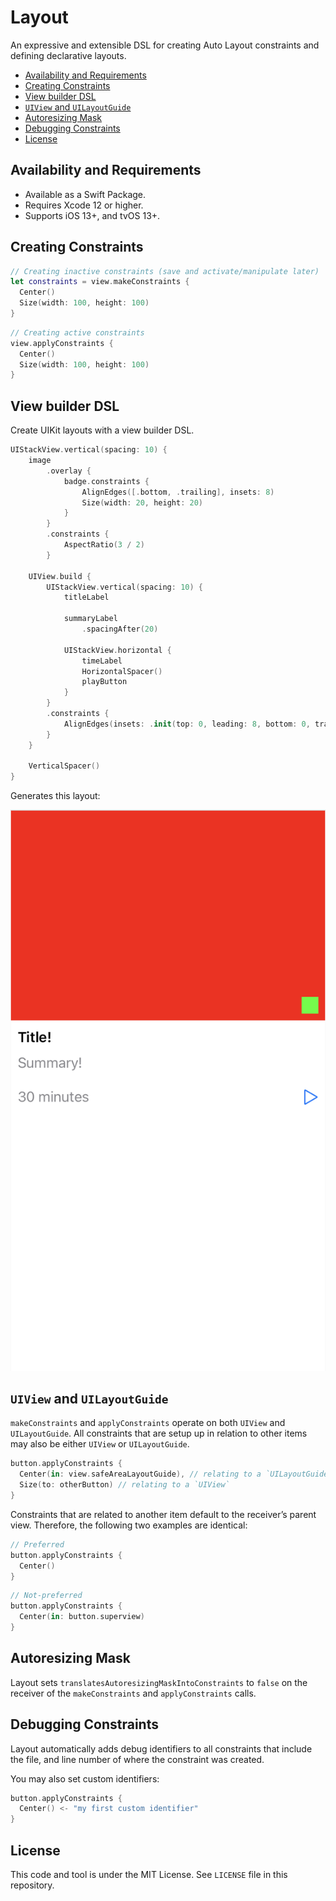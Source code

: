 # Layout <!-- omit in toc -->

An expressive and extensible DSL for creating Auto Layout constraints and defining declarative layouts.

- [Availability and Requirements](#availability-and-requirements)
- [Creating Constraints](#creating-constraints)
- [View builder DSL](#view-builder-dsl)
- [`UIView` and `UILayoutGuide`](#uiview-and-uilayoutguide)
- [Autoresizing Mask](#autoresizing-mask)
- [Debugging Constraints](#debugging-constraints)
- [License](#license)

## Availability and Requirements

- Available as a Swift Package.
- Requires Xcode 12 or higher.
- Supports iOS 13+, and tvOS 13+.

## Creating Constraints

``` swift
// Creating inactive constraints (save and activate/manipulate later)
let constraints = view.makeConstraints {
  Center()
  Size(width: 100, height: 100)
}
```

``` swift
// Creating active constraints
view.applyConstraints {
  Center()
  Size(width: 100, height: 100)
}
```

## View builder DSL

Create UIKit layouts with a view builder DSL.

``` swift
UIStackView.vertical(spacing: 10) {
    image
        .overlay {
            badge.constraints {
                AlignEdges([.bottom, .trailing], insets: 8)
                Size(width: 20, height: 20)
            }
        }
        .constraints {
            AspectRatio(3 / 2)
        }

    UIView.build {
        UIStackView.vertical(spacing: 10) {
            titleLabel

            summaryLabel
                .spacingAfter(20)

            UIStackView.horizontal {
                timeLabel
                HorizontalSpacer()
                playButton
            }
        }
        .constraints {
            AlignEdges(insets: .init(top: 0, leading: 8, bottom: 0, trailing: 8))
        }
    }

    VerticalSpacer()
}
```

Generates this layout:

![Layout](./images/layout.png)

## `UIView` and `UILayoutGuide`

`makeConstraints` and `applyConstraints` operate on both `UIView` and `UILayoutGuide`. All constraints that are setup up in relation to other items may also be either `UIView` or `UILayoutGuide`.

``` swift
button.applyConstraints {
  Center(in: view.safeAreaLayoutGuide), // relating to a `UILayoutGuide`
  Size(to: otherButton) // relating to a `UIView`
}
```

Constraints that are related to another item default to the receiver’s parent view. Therefore, the following two examples are identical:

``` swift
// Preferred
button.applyConstraints {
  Center()
}
```

``` swift
// Not-preferred
button.applyConstraints {
  Center(in: button.superview)
}
```

## Autoresizing Mask

Layout sets `translatesAutoresizingMaskIntoConstraints` to `false` on the receiver of the `makeConstraints` and `applyConstraints` calls.

## Debugging Constraints

Layout automatically adds debug identifiers to all constraints that include the file, and line number of where the constraint was created.

You may also set custom identifiers:

``` swift
button.applyConstraints {
  Center() <- "my first custom identifier"
}
```

## License

This code and tool is under the MIT License. See `LICENSE` file in this repository.
